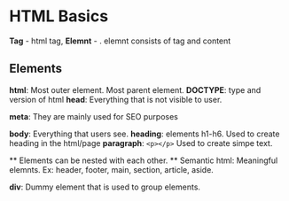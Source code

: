 # HTML Basics

**Tag** - html tag,
**Elemnt** - <html></html>. elemnt consists of tag and content 

## Elements
**html**: Most outer element. Most parent element.
**DOCTYPE**: type and version of html
**head**: Everything that is not visible to user.

**meta**: They are mainly used for SEO purposes

**body**: Everything that users see.
**heading**: elements h1-h6. Used to create heading in the html/page
**paragraph**: `<p></p>` Used to create simpe text.

** Elements can be nested with each other.
** Semantic html: Meaningful elemnts. Ex: header, footer, main, section, article, aside.

**div**: Dummy element that is used to group elements.